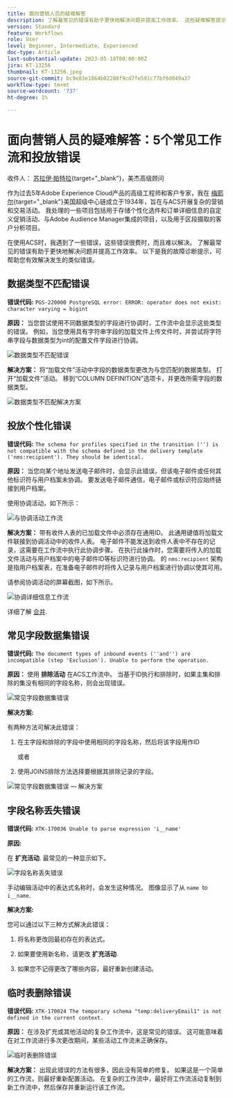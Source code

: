 ```yaml
---
title: 面向营销人员的疑难解答
description: 了解最常见的错误有助于更快地解决问题并提高工作效率。 这些疑难解答提示可帮助您有效解决发生的类似错误。
version: Standard
feature: Workflows
role: User
level: Beginner, Intermediate, Experienced
doc-type: Article
last-substantial-update: 2023-05-18T00:00:00Z
jira: KT-13256
thumbnail: KT-13256.jpeg
source-git-commit: bc9e83e1864b02208f9cd7fe591c77bf6d049a37
workflow-type: tm+mt
source-wordcount: '737'
ht-degree: 1%

---
```



# 面向营销人员的疑难解答：5个常见工作流和投放错误

收件人： [苏拉伊·帕特拉](https://www.linkedin.com/in/suraj-p-51612053/){target="_blank"}，美杰高级顾问

作为过去5年Adobe Experience Cloud产品的高级工程师和客户专家，我在 [梅耶尔](https://www.meijer.com/){target="_blank"}美国超级中心链成立于1934年，旨在与ACS开展复杂的营销和交易活动。 我处理的一些项目包括用于存储个性化选件和订单详细信息的自定义促销活动、与Adobe Audience Manager集成的项目，以及用于区段摄取的客户分析项目。


在使用ACS时，我遇到了一些错误，这些错误很费时，而且难以解决。 了解最常见的错误有助于更快地解决问题并提高工作效率。 以下是我的故障诊断提示，可帮助您有效解决发生的类似错误。

## 数据类型不匹配错误

**错误代码:**
`PGS-220000 PostgreSQL error: ERROR: operator does not exist: character varying = bigint`

**原因：**
当您尝试使用不同数据类型的字段进行协调时，工作流中会显示这些类型的错误。 例如，当您使用具有字符串字段的加载文件上传文件时，并尝试将字符串字段与数据类型为int的配置文件字段进行协调。

![数据类型不匹配错误](/help/assets/kt-13256/data-type-mismatch.png)

**解决方案：**
将“加载文件”活动中字段的数据类型更改为与您匹配的数据类型。 打开“加载文件”活动。 移到“COLUMN DEFINITION”选项卡，并更改所需字段的数据类型。


![数据类型不匹配解决方案](/help/assets/kt-13256/data-type-mismatch-solution.png)

## 投放个性化错误

**错误代码:**
`The schema for profiles specified in the transition ('') is not compatible with the schema defined in the delivery template ('nms:recipient'). They should be identical.`

**原因：**
当您向某个地址发送电子邮件时，会显示此错误，但该电子邮件或任何其他标识符与用户档案未协调。 要发送电子邮件通信，电子邮件或标识符应始终链接到用户档案。

使用协调活动，如下所示：

![与协调活动工作流](/help/assets/kt-13256/del-persn-error-wf.png)

**解决方案：**
带有收件人表的已加载文件中必须存在通用ID。 此通用键值将加载文件联接到协调活动中的收件人表。 电子邮件不能发送到收件人表中不存在的记录，这需要在工作流中执行此协调步骤。 在执行此操作时，您需要将传入的加载文件活动与用户档案中的电子邮件ID等标识符进行协调。 的 `nms:recipient` 架构是指用户档案表，在准备电子邮件时将传入记录与用户档案进行协调以使其可用。

请参阅协调活动的屏幕截图，如下所示。

![协调详细信息工作流](/help/assets/kt-13256/del-persn-error-wf-solution.png)

详细了解 [合并](https://experienceleague.adobe.com/docs/campaign-standard/using/managing-processes-and-data/data-management-activities/reconciliation.html?lang=en).

## 常见字段数据集错误

**错误代码:**
`The document types of inbound events (''and'') are incompatible (step 'Exclusion'). Unable to perform the operation. `

**原因：**
使用 **排除活动** 在ACS工作流中。 当基于ID执行和排除时，如果主集和排除的集没有相同的字段名称，则会出现错误。


![常见字段数据集错误](/help/assets/kt-13256/dataset-error.png)

**解决方案:**

有两种方法可解决此错误：

1. 在主字段和排除的字段中使用相同的字段名称，然后将该字段用作ID

   或者

1. 使用JOINS排除方法选择要根据其排除记录的字段。

![常见字段数据集错误 — 解决方案 ](/help/assets/kt-13256/dataset-error-solution.png)

## 字段名称丢失错误

**错误代码:**
`XTK-170036 Unable to parse expression 'i__name'`

**原因:**

在 **扩充活动**. 最常见的一种显示如下。

![字段名称丢失错误](/help/assets/kt-13256/field-name-dropped-error.png)

手动编辑活动中的表达式名称时，会发生这种情况。 图像显示了从 `name `to `i__name`.

**解决方案:**

您可以通过以下三种方式解决此错误：

1. 将名称更改回最初存在的表达式。

2. 如果要使用新名称，请更改 **扩充活动**.

3. 如果您不记得更改了哪些内容，最好重新创建活动。

## 临时表删除错误 

**错误代码:**
`XTK-170024 The temporary schema "temp:deliveryEmail1" is not defined in the current context.`

**原因：**
在涉及扩充或其他活动的复杂工作流中，这是常见的错误。 这可能意味着在对工作流进行多次更改期间，某些活动工作流未正确保存。

![临时表删除错误 ](/help/assets/kt-13256/temp-table-dropped-error.png)

**解决方案：**
出现此错误的方法有很多，因此没有简单的修复。 如果这是一个简单的工作流，则最好重新配置活动。 在复杂的工作流中，最好将工作流活动复制到新工作流中，然后保存并重新运行该工作流。